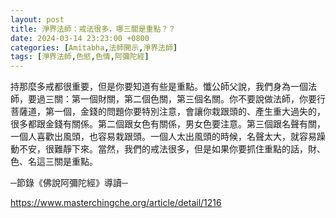 ```yaml
---
layout: post
title: 淨界法師：戒法很多，哪三關是重點？？
date: 2024-03-14 23:23:00 +0800
categories: [Amitabha,法師開示,淨界法師]
tags: [淨界法師,色慾,色情,阿彌陀經]
---
```



持那麼多戒都很重要，但是你要知道有些是重點。懺公師父說，我們身為一個法師，要過三關：第一個財關，第二個色關，第三個名關。你不要說做法師，你要行菩薩道，第一個，金錢的問題你要特別注意，會讓你栽跟頭的、產生重大過失的，很多都跟金錢有關係。第二個跟女色有關係，男女色要注意。第三個跟名聲有關，一個人喜歡出風頭，也容易栽跟頭。一個人太出風頭的時候，名聲太大，就容易躁動不安，很難靜下來。當然，我們的戒法很多，但是如果你要抓住重點的話，財、色、名這三關是重點。      

─節錄《佛說阿彌陀經》導讀─     
                                        
<https://www.masterchingche.org/article/detail/1216>